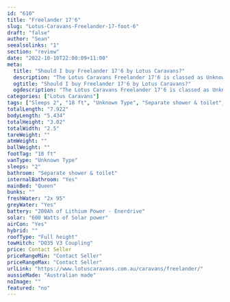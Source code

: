 ```yaml
---
id: "610"
title: "Freelander 17'6"
slug: "Lotus-Caravans-Freelander-17-foot-6"
draft: "false"
author: "Sean"
seealsolinks: "1"
section: "review"
date: "2022-10-10T22:00:09+11:00"
meta:
  title: "Should I buy Freelander 17'6 by Lotus Caravans?"
  description: "The Lotus Caravans Freelander 17'6 is classed as Unknown Type, and sleeps 2 people. It is Australian made and comes in at 18 ft. It generally has Separate shower & toilet."
  ogtitle: "Should I buy Freelander 17'6 by Lotus Caravans?"
  ogdescription: "The Lotus Caravans Freelander 17'6 is classed as Unknown Type, and sleeps 2 people. It is Australian made and comes in at 18 ft. It generally has Separate shower & toilet."
categories: ["Lotus Caravans"]
tags: ["Sleeps 2", "18 ft", "Unknown Type", "Separate shower & toilet", "Full height", "Price Unknown", "Australian made"]
totalLength: "7.922"
bodyLength: "5.434"
totalHeight: "3.02"
totalWidth: "2.5"
tareWeight: ""
atmWeight: ""
ballWeight: ""
footTag: "18 ft"
vanType: "Unknown Type"
sleeps: "2"
bathroom: "Separate shower & toilet"
internalBathroom: "Yes"
mainBed: "Queen"
bunks: ""
freshWater: "2x 95"
greyWater: "Yes"
battery: "200Ah of Lithium Power - Enerdrive"
solar: "600 Watts of Solar power"
airCon: "Yes"
hybrid: ""
roofType: "Full height"
towHitch: "DO35 V3 Coupling"
price: Contact Seller
priceRangeMin: "Contact Seller"
priceRangeMax: "Contact Seller"
urlLink: "https://www.lotuscaravans.com.au/caravans/freelander/"
aussieMade: "Australian made"
noImage: ""
featured: "no"
---
```

